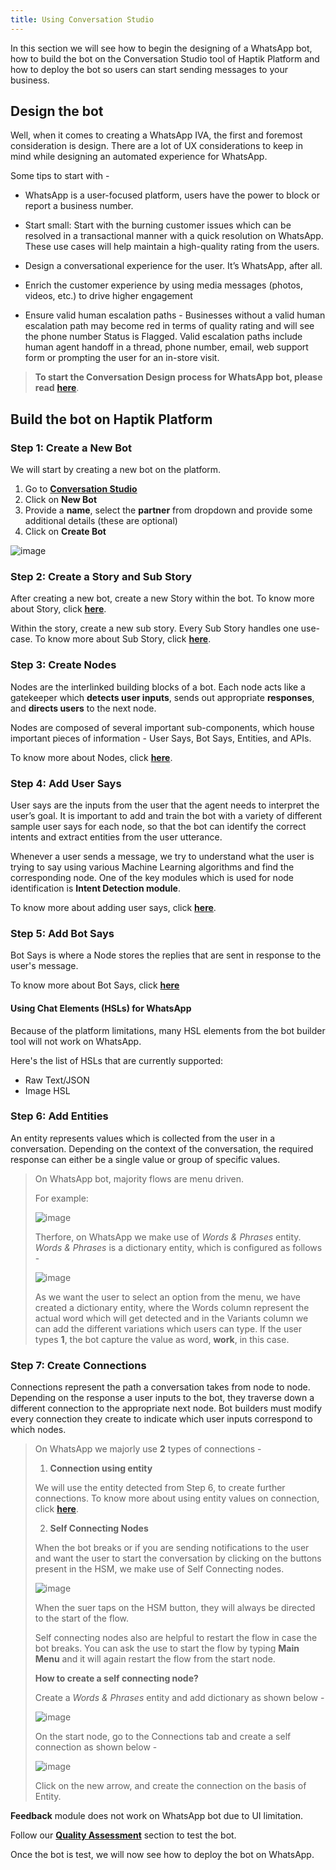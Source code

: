 ```yaml
---
title: Using Conversation Studio
---
```


In this section we will see how to begin the designing of a WhatsApp bot, how to build the bot on the Conversation Studio tool of Haptik Platform and how to deploy the bot so users can start sending messages to your business.

## Design the bot

Well, when it comes to creating a WhatsApp IVA, the first and foremost consideration is design. There are a lot of UX considerations to keep in mind while designing an automated experience for WhatsApp.

Some tips to start with -

- WhatsApp is a user-focused platform, users have the power to block or report a business number.

- Start small: Start with the burning customer issues which can be resolved in a transactional manner with a quick resolution on WhatsApp. These use cases will help maintain a high-quality rating from the users.

- Design a conversational experience for the user. It’s WhatsApp, after all.

- Enrich the customer experience by using media messages (photos, videos, etc.) to drive higher engagement

- Ensure valid human escalation paths - Businesses without a valid human escalation path may become red in terms of quality rating and will see the phone number Status is Flagged. Valid escalation paths include human agent handoff in a thread, phone number, email, web support form or prompting the user for an in-store visit.

> **To start the Conversation Design process for WhatsApp bot, please read** [**here**](https://docs.haptik.ai/bot-builder/basic/navigation-on-whatsapp).

## Build the bot on Haptik Platform

### Step 1: Create a New Bot

We will start by creating a new bot on the platform. 

1. Go to [**Conversation Studio**](https://staging.hellohaptik.com/mogambo/#/bots)
2. Click on **New Bot**
3. Provide a **name**, select the **partner** from dropdown and provide some additional details (these are optional)
4. Click on **Create Bot**

![image](https://user-images.githubusercontent.com/75118325/114122315-a5c97500-990d-11eb-999f-425e88d6add9.png)

### Step 2: Create a Story and Sub Story

After creating a new bot, create a new Story within the bot. 
To know more about Story, click [**here**](https://docs.haptik.ai/bot-builder/basic/creating-story).

Within the story, create a new sub story. Every Sub Story handles one use-case. 
To know more about Sub Story, click [**here**](https://docs.haptik.ai/bot-builder/basic/creating-story).

### Step 3: Create Nodes

Nodes are the interlinked building blocks of a bot. Each node acts like a gatekeeper which **detects user inputs**, sends out appropriate **responses**, and **directs users** to the next node. 

Nodes are composed of several important sub-components, which house important pieces of information - User Says, Bot Says, Entities, and APIs.

To know more about Nodes, click [**here**](https://docs.haptik.ai/bot-builder/basic/creating-nodes).

### Step 4: Add User Says

User says are the inputs from the user that the agent needs to interpret the user’s goal. It is important to add and train the bot with a variety of different sample user says for each node, so that the bot can identify the correct intents and extract entities from the user utterance.

Whenever a user sends a message, we try to understand what the user is trying to say using various Machine Learning algorithms and find the corresponding node. One of the key modules which is used for node identification is **Intent Detection module**.

To know more about adding user says, click [**here**](https://docs.haptik.ai/bot-builder/basic/user-says-guidelines).

### Step 5: Add Bot Says
Bot Says is where a Node stores the replies that are sent in response to the user's message. 

To know more about Bot Says, click [**here**](https://docs.haptik.ai/bot-builder/basic/bot-says)

#### Using Chat Elements (HSLs) for WhatsApp

Because of the platform limitations, many HSL elements from the bot builder tool will not work on WhatsApp.

Here's the list of HSLs that are currently supported:
- Raw Text/JSON
- Image HSL

### Step 6: Add Entities

An entity represents values which is collected from the user in a conversation. Depending on the context of the conversation, the required response can either be a single value or group of specific values.

> On WhatsApp bot, majority flows are menu driven.
>
> For example:
> 
> ![image](https://user-images.githubusercontent.com/75118325/114123566-3012d880-9910-11eb-87cc-963f41cc5f0f.png)
> 
> Therfore, on WhatsApp we make use of _Words & Phrases_ entity. _Words & Phrases_ is a dictionary entity, which is configured as follows -
> 
> ![image](https://user-images.githubusercontent.com/75118325/114123921-eecef880-9910-11eb-8434-758033b8db25.png)
> 
> As we want the user to select an option from the menu, we have created a dictionary entity, where the Words column represent the actual word which will get detected and in the Variants column we can add the different variations which users can type. If the user types **1**, the bot capture the value as word, **work**, in this case.

### Step 7: Create Connections

Connections represent the path a conversation takes from node to node. Depending on the response a user inputs to the bot, they traverse down a different connection to the appropriate next node. Bot builders must modify every connection they create to indicate which user inputs correspond to which nodes.

> On WhatsApp we majorly use **2** types of connections -
> 
> 1. **Connection using entity**
> 
> We will use the entity detected from Step 6, to create further connections. To know more about using entity values on connection, click [**here**](https://docs.haptik.ai/bot-builder/basic/connections#static-node-to-static-node-connection-transition).
> 
> 2. **Self Connecting Nodes**
> 
> When the bot breaks or if you are sending notifications to the user and want the user to start the conversation by clicking on the buttons present in the HSM, we make use of Self Connecting nodes.
> 
> ![image](https://user-images.githubusercontent.com/75118325/114124738-b6301e80-9912-11eb-8b4f-76cd0f27df82.png)
>
> When the suer taps on the HSM button, they will always be directed to the start of the flow. 
> 
> Self connecting nodes also are helpful to restart the flow in case the bot breaks. 
> You can ask the use to start the flow by typing **Main Menu** and it will again restart the flow from the start node.
> 
> **How to create a self connecting node?**
> 
> Create a _Words & Phrases_ entity and add dictionary as shown below - 
> 
> ![image](https://user-images.githubusercontent.com/75118325/114125969-2344b380-9915-11eb-903e-9dd87883b0c7.png)
> 
> On the start node, go to the Connections tab and create a self connection as shown below - 
> 
> ![image](https://user-images.githubusercontent.com/75118325/114126605-62bfcf80-9916-11eb-92d2-e07a512304ed.png)
> 
> Click on the new arrow, and create the connection on the basis of Entity.

**Feedback** module does not work on WhatsApp bot due to UI limitation.

Follow our [**Quality Assessment**](https://docs.haptik.ai/bot-builder/basic/testing-bot) section to test the bot.

Once the bot is test, we will now see how to deploy the bot on WhatsApp.
